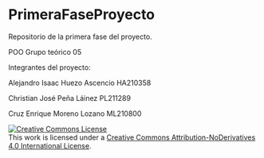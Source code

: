 # PrimeraFaseProyecto
Repositorio de la primera fase del proyecto.

POO Grupo teórico 05

Integrantes del proyecto:

Alejandro Isaac Huezo Ascencio HA210358

Christian José Peña Láinez PL211289

Cruz Enrique Moreno Lozano ML210800

<a rel="license" href="http://creativecommons.org/licenses/by-nd/4.0/"><img alt="Creative Commons License" style="border-width:0" src="https://i.creativecommons.org/l/by-nd/4.0/88x31.png" /></a><br />This work is licensed under a <a rel="license" href="http://creativecommons.org/licenses/by-nd/4.0/">Creative Commons Attribution-NoDerivatives 4.0 International License</a>.
